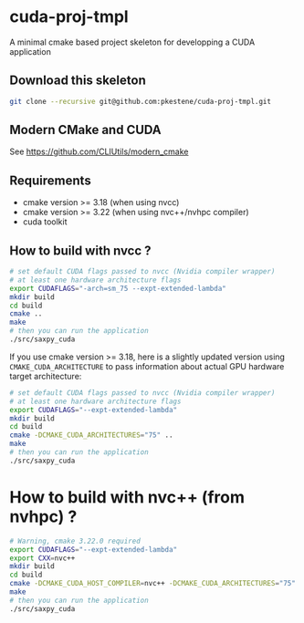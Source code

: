 # cuda-proj-tmpl

A minimal cmake based project skeleton for developping a CUDA application

## Download this skeleton

```bash
git clone --recursive git@github.com:pkestene/cuda-proj-tmpl.git
```

## Modern CMake and CUDA

See https://github.com/CLIUtils/modern_cmake

## Requirements

- cmake version >= 3.18 (when using nvcc)
- cmake version >= 3.22 (when using nvc++/nvhpc compiler)
- cuda toolkit

## How to build with nvcc ?

```bash
# set default CUDA flags passed to nvcc (Nvidia compiler wrapper)
# at least one hardware architecture flags
export CUDAFLAGS="-arch=sm_75 --expt-extended-lambda"
mkdir build
cd build
cmake ..
make
# then you can run the application
./src/saxpy_cuda
```

If you use cmake version >= 3.18, here is a slightly updated version using `CMAKE_CUDA_ARCHITECTURE`
to pass information about actual GPU hardware target architecture:

```bash
# set default CUDA flags passed to nvcc (Nvidia compiler wrapper)
# at least one hardware architecture flags
export CUDAFLAGS="--expt-extended-lambda"
mkdir build
cd build
cmake -DCMAKE_CUDA_ARCHITECTURES="75" ..
make
# then you can run the application
./src/saxpy_cuda
```
# How to build with nvc++ (from nvhpc) ?

```bash
# Warning, cmake 3.22.0 required
export CUDAFLAGS="--expt-extended-lambda"
export CXX=nvc++
mkdir build
cd build
cmake -DCMAKE_CUDA_HOST_COMPILER=nvc++ -DCMAKE_CUDA_ARCHITECTURES="75" ..
make
# then you can run the application
./src/saxpy_cuda
```
